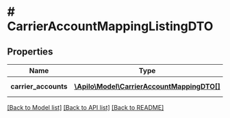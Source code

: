 # # CarrierAccountMappingListingDTO

## Properties

Name | Type | Description | Notes
------------ | ------------- | ------------- | -------------
**carrier_accounts** | [**\Apilo\Model\CarrierAccountMappingDTO[]**](CarrierAccountMappingDTO.md) | Listing of CarrierAccountMappingDTO | [optional]

[[Back to Model list]](../../README.md#models) [[Back to API list]](../../README.md#endpoints) [[Back to README]](../../README.md)
